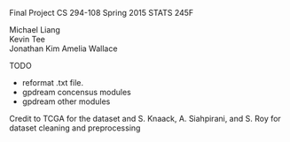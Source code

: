Final Project 
CS 294-108 Spring 2015
STATS 245F


Michael Liang  
Kevin Tee  
Jonathan Kim
Amelia Wallace

TODO
- reformat .txt file.
- gpdream concensus modules
- gpdream other modules


Credit to TCGA for the dataset and S. Knaack, A. Siahpirani, and S. Roy for dataset cleaning and preprocessing

